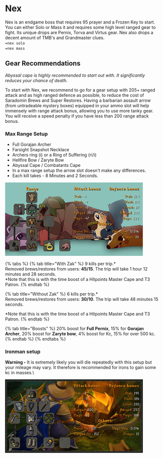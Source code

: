 # Nex

Nex is an endgame boss that requires 95 prayer and a Frozen Key to start. You can either Solo or Mass it and requires some high level ranged gear to fight. Its unique drops are Pernix, Torva and Virtus gear. Nex also drops a decent amount of TMB's and Grandmaster clues.\
`=nex solo`\
`=nex mass`

## Gear Recommendations

_Abyssal cape is highly recommended to start out with. It significantly reduces your chance of death._

To start with Nex, we recommend to go for a gear setup with 205+ ranged attack and as high ranged defence as possible, to reduce the cost of Saradomin Brews and Super Restores. Having a barbarian assault arrow (from untradeable mystery boxes) equipped in your ammo slot will help immensely with range attack bonus, allowing you to use more tanky gear. You will receive a speed penalty if you have less than 200 range attack bonus.&#x20;



### **Max Range Setup**

* Full Gorajan Archer
* Farsight Snapshot Necklace
* Archers ring (i) or a Ring of Suffering (ri/i)
* Hellfire Bow / Zaryte Bow
* Abyssal Cape / Combatants Cape
* In a max range setup the arrow slot doesn't make any differences.
* Each kill takes - 8 Minutes and 2 Seconds.

![Max boosts](<../.gitbook/assets/range gear.png>)

{% tabs %}
{% tab title="With Zak" %}
9 kills per trip.\*\
Removed brews/restores from users: **45/15**. The trip will take 1 hour 12 minutes and 28 seconds. \
\*Note that this is with the time boost of a Hitpoints Master Cape and T3 Patron.
{% endtab %}

{% tab title="Without Zak" %}
6 kills per trip.\*\
Removed brews/restores from users: **30/10**. The trip will take 48 minutes 15 seconds.

\*Note that this is with the time boost of a Hitpoints Master Cape and T3 Patron.
{% endtab %}

{% tab title="Boosts" %}
20% boost for **Full Pernix**, 15% for **Gorajan Archer**, 20% boost for **Zaryte bow**, 4% boost for Kc, 15% for over 500 kc.
{% endtab %}
{% endtabs %}

### &#x20;Ironman setup

**Warning -** It is extremely likely you will die repeatedly with this setup but your mileage may vary. It therefore is recommended for irons to gain some kc in masses.\


![Nex Welfare](<../.gitbook/assets/image (7).png>)

